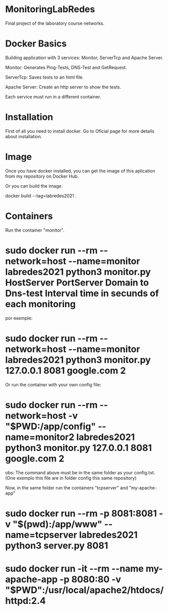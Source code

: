 # MonitoringLabRedes
Final project of the laboratory course networks.

# Docker Basics

Building application with 3 services: Monitor, ServerTcp and Apache Server.

Monitor: Generates Ping-Tests, DNS-Test and GetRequest.

ServerTcp: Saves tests to an html file.

Apache Server: Create an http server to show the tests.

Each service must run in a different container.

# Installation

First of all you need to install docker. Go to Oficial page for more details about installation.

# Image

Once you have docker installed, you can get the image of this aplication from my repository on Docker Hub.

  Or you can build the image.

docker build --tag=labredes2021 .

# Containers
Run the container "monitor".

# sudo docker run --rm --network=host --name=monitor labredes2021 python3 monitor.py HostServer PortServer Domain to Dns-test Interval time in secunds of each monitoring

por exemple:

  # sudo docker run --rm --network=host --name=monitor labredes2021 python3 monitor.py 127.0.0.1 8081 google.com 2
  
Or run the container with your own config file:
  
  
  # sudo docker run --rm --network=host -v "$PWD:/app/config" --name=monitor2 labredes2021 python3 monitor.py 127.0.0.1 8081 google.com 2
  
  obs: The command above must be in the same folder as your config.txt. (One exemplo this file are in folder config this same repository)

Now, in the same folder run the containers "tcpserver" and "my-apache-app"
  
  # sudo docker run --rm -p 8081:8081 -v "$(pwd):/app/www" --name=tcpserver labredes2021 python3 server.py 8081
  
  # sudo docker run -it --rm  --name my-apache-app -p 8080:80 -v "$PWD":/usr/local/apache2/htdocs/ httpd:2.4
 
